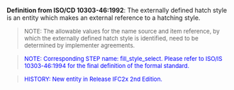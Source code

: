 ﻿**Definition
from ISO/CD 10303-46:1992**: The externally defined hatch style is an entity which makes an external reference to a hatching style.

> <font size="-1">NOTE: The allowable values for the name
source and item reference, by which the externally defined hatch style
is identified, need to be determined by implementer agreements.<br>
  </font>

> <font color="#0000ff" size="-1">NOTE: Corresponding
STEP name: fill_style_select. Please refer to ISO/IS 10303-46:1994 for
the final definition of the formal standard. </font>

> <font color="#0000ff" size="-1">HISTORY: New entity
in Release
IFC2x
2nd Edition.</font>
